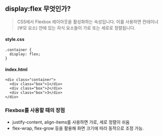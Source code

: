 ## display:flex 무엇인가?
> CSS에서 Flexbox 레이아웃을 활성화하는 속성입니다. 이를 사용하면 컨테이너(부모 요소) 안에 있는 자식 요소들이 가로 또는 세로로 정렬됩니다.

#### style.css

```
.container {
  display: flex;
}
```

#### index.html 

```
<div class="container">
  <div class="box">1</div>
  <div class="box">2</div>
  <div class="box">3</div>
</div>
```

### Flexbox를 사용할 때의 장점
+ justify-content, align-items를 사용하면 가로, 세로 정렬이 쉬움
+ flex-wrap, flex-grow 등을 활용해 화면 크기에 따라 동적으로 조정 가능. 
